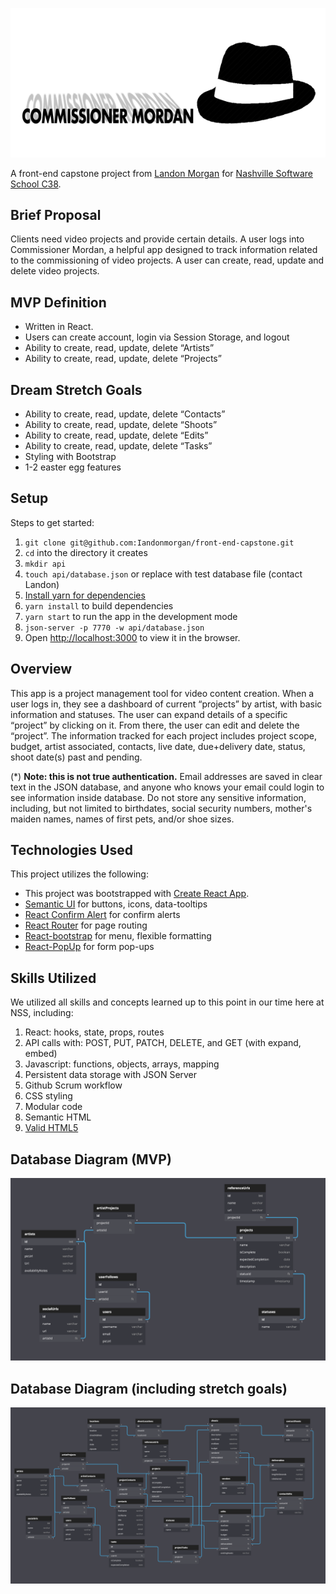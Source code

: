 ![Commissioner Mordan](./commissioner_mordan_header.png)

A front-end capstone project from [Landon Morgan](https://github.com/Iandonmorgan) for [Nashville Software School C38](https://github.com/nss-day-cohort-38).

## Brief Proposal

Clients need video projects and provide certain details. A user logs into Commissioner Mordan, a helpful app designed to track information related to the commissioning of video projects. A user can create, read, update and delete video projects.

## MVP Definition

* Written in React.
* Users can create account, login via Session Storage, and logout
* Ability to create, read, update, delete “Artists”
* Ability to create, read, update, delete “Projects”

## Dream Stretch Goals
* Ability to create, read, update, delete “Contacts”
* Ability to create, read, update, delete “Shoots”
* Ability to create, read, update, delete “Edits”
* Ability to create, read, update, delete “Tasks”
* Styling with Bootstrap
* 1-2 easter egg features


## Setup

Steps to get started:
1. `git clone git@github.com:Iandonmorgan/front-end-capstone.git`
1. `cd` into the directory it creates
1. `mkdir api`
1. `touch api/database.json` or replace with test database file (contact Landon)
1. [Install yarn for dependencies](https://classic.yarnpkg.com/en/docs/install/#mac-stable)
1. `yarn install` to build dependencies
1. `yarn start` to run the app in the development mode
1. `json-server -p 7770 -w api/database.json`
1. Open [http://localhost:3000](http://localhost:3000) to view it in the browser.

## Overview

This app is a project management tool for video content creation. When a user logs in, they see a dashboard of current “projects” by artist, with basic information and statuses. The user can expand details of a specific “project” by clicking on it. From there, the user can edit and delete the “project”. The information tracked for each project includes project scope, budget, artist associated, contacts, live date, due+delivery date, status, shoot date(s) past and pending.

(*) **Note: this is not true authentication.** Email addresses are saved in clear text in the JSON database, and anyone who knows your email could login to see information inside database. Do not store any sensitive information, including, but not limited to birthdates, social security numbers, mother's maiden names, names of first pets, and/or shoe sizes.

## Technologies Used

This project utilizes the following:
* This project was bootstrapped with [Create React App](https://github.com/facebook/create-react-app).
* [Semantic UI](https://react.semantic-ui.com/) for buttons, icons, data-tooltips
* [React Confirm Alert](https://www.npmjs.com/package/react-confirm-alert) for confirm alerts
* [React Router](https://reacttraining.com/react-router/) for page routing
* [React-bootstrap](https://react-bootstrap.github.io/) for menu, flexible formatting
* [React-PopUp](https://www.npmjs.com/package/reactjs-popup) for form pop-ups

## Skills Utilized

We utilized all skills and concepts learned up to this point in our time here at NSS, including:

1. React: hooks, state, props, routes
1. API calls with: POST, PUT, PATCH, DELETE, and GET (with expand, embed)
1. Javascript: functions, objects, arrays, mapping
1. Persistent data storage with JSON Server
1. Github Scrum workflow
1. CSS styling
1. Modular code
1. Semantic HTML
1. [Valid HTML5](https://validator.w3.org/)

## Database Diagram (MVP)
![Commissioner Mordan database](./CommissionerMordan_mvp.png)

## Database Diagram (including stretch goals)
![Commissioner Mordan database](./CommissionerMordan.png)